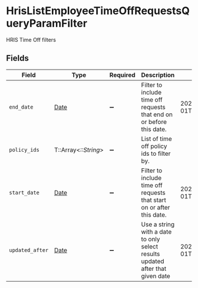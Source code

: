 # HrisListEmployeeTimeOffRequestsQueryParamFilter

HRIS Time Off filters


## Fields

| Field                                                                         | Type                                                                          | Required                                                                      | Description                                                                   | Example                                                                       |
| ----------------------------------------------------------------------------- | ----------------------------------------------------------------------------- | ----------------------------------------------------------------------------- | ----------------------------------------------------------------------------- | ----------------------------------------------------------------------------- |
| `end_date`                                                                    | [Date](https://ruby-doc.org/stdlib-2.6.1/libdoc/date/rdoc/Date.html)          | :heavy_minus_sign:                                                            | Filter to include time off requests that end on or before this date.          | 2020-01-01T00:00:00.000Z                                                      |
| `policy_ids`                                                                  | T::Array<*::String*>                                                          | :heavy_minus_sign:                                                            | List of time off policy ids to filter by.                                     |                                                                               |
| `start_date`                                                                  | [Date](https://ruby-doc.org/stdlib-2.6.1/libdoc/date/rdoc/Date.html)          | :heavy_minus_sign:                                                            | Filter to include time off requests that start on or after this date.         | 2020-01-01T00:00:00.000Z                                                      |
| `updated_after`                                                               | [Date](https://ruby-doc.org/stdlib-2.6.1/libdoc/date/rdoc/Date.html)          | :heavy_minus_sign:                                                            | Use a string with a date to only select results updated after that given date | 2020-01-01T00:00:00.000Z                                                      |